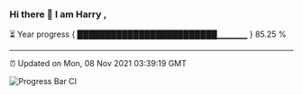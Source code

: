 ### Hi there 👋 I am Harry , 

⏳ Year progress { █████████████████████████▁▁▁▁▁ } 85.25 %

---

⏰ Updated on Mon, 08 Nov 2021 03:39:19 GMT

![Progress Bar CI](https://github.com/duykhang68/duykhang68/workflows/Progress%20Bar%20CI/badge.svg)
